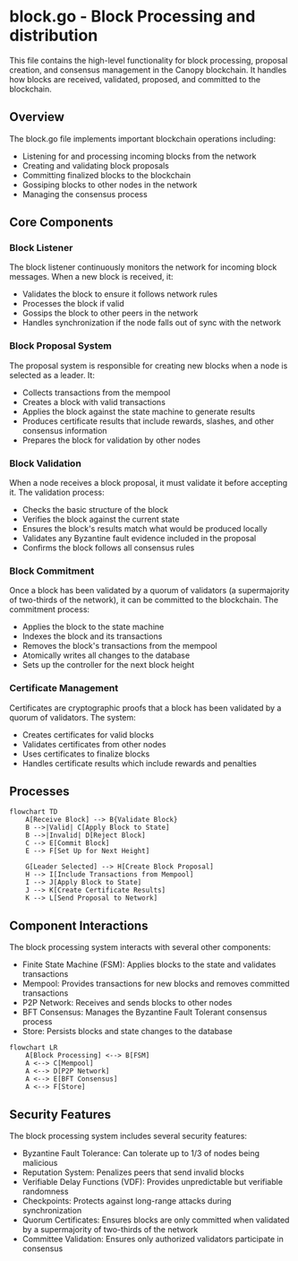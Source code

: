 # block.go - Block Processing and distribution

This file contains the high-level functionality for block processing, proposal creation, and
consensus management in the Canopy blockchain. It handles how blocks are received, validated,
proposed, and committed to the blockchain.

## Overview

The block.go file implements important blockchain operations including:

- Listening for and processing incoming blocks from the network
- Creating and validating block proposals
- Committing finalized blocks to the blockchain
- Gossiping blocks to other nodes in the network
- Managing the consensus process

## Core Components

### Block Listener

The block listener continuously monitors the network for incoming block messages. When a new block
is received, it:

- Validates the block to ensure it follows network rules
- Processes the block if valid
- Gossips the block to other peers in the network
- Handles synchronization if the node falls out of sync with the network

### Block Proposal System

The proposal system is responsible for creating new blocks when a node is selected as a leader. It:

- Collects transactions from the mempool
- Creates a block with valid transactions
- Applies the block against the state machine to generate results
- Produces certificate results that include rewards, slashes, and other consensus information
- Prepares the block for validation by other nodes

### Block Validation

When a node receives a block proposal, it must validate it before accepting it. The validation
process:

- Checks the basic structure of the block
- Verifies the block against the current state
- Ensures the block's results match what would be produced locally
- Validates any Byzantine fault evidence included in the proposal
- Confirms the block follows all consensus rules

### Block Commitment

Once a block has been validated by a quorum of validators (a supermajority of two-thirds of the network), it can
be committed to the blockchain. The commitment process:

- Applies the block to the state machine
- Indexes the block and its transactions
- Removes the block's transactions from the mempool
- Atomically writes all changes to the database
- Sets up the controller for the next block height

### Certificate Management

Certificates are cryptographic proofs that a block has been validated by a quorum of validators. The
system:

- Creates certificates for valid blocks
- Validates certificates from other nodes
- Uses certificates to finalize blocks
- Handles certificate results which include rewards and penalties

## Processes

```mermaid
flowchart TD
    A[Receive Block] --> B{Validate Block}
    B -->|Valid| C[Apply Block to State]
    B -->|Invalid| D[Reject Block]
    C --> E[Commit Block]
    E --> F[Set Up for Next Height]

    G[Leader Selected] --> H[Create Block Proposal]
    H --> I[Include Transactions from Mempool]
    I --> J[Apply Block to State]
    J --> K[Create Certificate Results]
    K --> L[Send Proposal to Network]
```

## Component Interactions

The block processing system interacts with several other components:

- Finite State Machine (FSM): Applies blocks to the state and validates transactions
- Mempool: Provides transactions for new blocks and removes committed transactions
- P2P Network: Receives and sends blocks to other nodes
- BFT Consensus: Manages the Byzantine Fault Tolerant consensus process
- Store: Persists blocks and state changes to the database

```mermaid
flowchart LR
    A[Block Processing] <--> B[FSM]
    A <--> C[Mempool]
    A <--> D[P2P Network]
    A <--> E[BFT Consensus]
    A <--> F[Store]
```

## Security Features

The block processing system includes several security features:

- Byzantine Fault Tolerance: Can tolerate up to 1/3 of nodes being malicious
- Reputation System: Penalizes peers that send invalid blocks
- Verifiable Delay Functions (VDF): Provides unpredictable but verifiable randomness
- Checkpoints: Protects against long-range attacks during synchronization
- Quorum Certificates: Ensures blocks are only committed when validated by a supermajority of
  two-thirds of the network
- Committee Validation: Ensures only authorized validators participate in consensus
